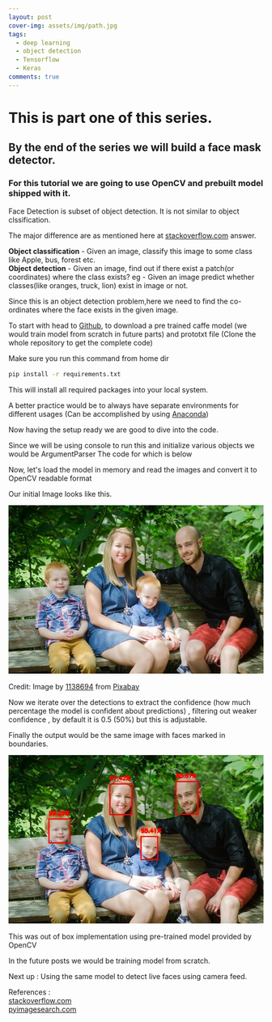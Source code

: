 ```yaml
---
layout: post
cover-img: assets/img/path.jpg
tags:
  - deep learning
  - object detection
  - Tensorflow
  - Keras
comments: true
---
```


# This is part one of this series.

## By the end of the series we will build a face mask detector.

### For this tutorial we are going to use OpenCV and prebuilt model shipped with it.

Face Detection is subset of object detection. It is not similar to object clssification.

The major difference are as mentioned here at [stackoverflow.com](https://stackoverflow.com/questions/31750076/what-is-the-difference-between-object-detection-and-object-classification) answer.

**Object classification** - Given an image, classify this image to some class like Apple, bus, forest etc.<br>
**Object detection** - Given an image, find out if there exist a patch(or coordinates) where the class exists? eg - Given an image predict whether classes(like oranges, truck, lion) exist in image or not.

Since this is an object detection problem,here we need to find the co-ordinates where the face exists in the given image.

To start with head to [Github](https://github.com/vipulrai91/mask-detection/tree/master/app/face_detector/model), to download a pre trained caffe model (we would train model from scratch in future parts) and prototxt file (Clone the whole repository to get the complete code)

Make sure you run this command from home dir

```bash
pip install -r requirements.txt
```

This will install all required packages into your local system.

A better practice would be to always have separate environments for different usages (Can be accomplished by using [Anaconda](https://www.anaconda.com/products/individual))

Now having the setup ready we are good to dive into the code.

Since we will be using console to run this and initialize various objects we would be ArgumentParser The code for which is below

<script src="https://gist.github.com/vipulrai91/2408462b5bb2ab234d7632879d85b59a.js">
</script>

Now, let's load the model in memory and read the images and convert it to OpenCV readable format

<script src="https://gist.github.com/vipulrai91/c68e20ffe1d55d91b0d283f1f8524f16.js">
</script>

Our initial Image looks like this.

![input image](/assets/img/face_detect/family.jpg)

Credit: Image by [1138694](https://pixabay.com/users/1138694-1138694/?utm_source=link-attribution&utm_medium=referral&utm_campaign=image&utm_content=1016311) from [Pixabay](https://pixabay.com/?utm_source=link-attribution&utm_medium=referral&utm_campaign=image&utm_content=1016311)

<script src="https://gist.github.com/vipulrai91/2afbfd6ce818a2ee001943ba39bbd14a.js">
</script>

Now we iterate over the detections to extract the confidence (how much percentage the model is confident about predictions) , filtering out weaker confidence , by default it is 0.5 (50%) but this is adjustable.

Finally the output would be the same image with faces marked in boundaries.

![output image](/assets/img/face_detect/out_face.jpg)

This was out of box implementation using pre-trained model provided by OpenCV

In the future posts we would be training model from scratch.

Next up : Using the same model to detect live faces using camera feed.

References :<br>
[stackoverflow.com](https://stackoverflow.com/questions/31750076/what-is-the-difference-between-object-detection-and-object-classification)<br>
[pyimagesearch.com](https://www.pyimagesearch.com)
